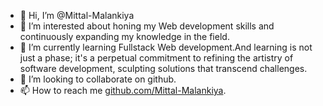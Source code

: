 - 👋 Hi, I’m @Mittal-Malankiya
- 👀 I’m interested about honing my Web development skills and continuously expanding my knowledge in the field. 
- 🌱 I’m currently learning Fullstack Web development.And learning is not just a phase; it's a perpetual commitment to refining the   artistry of software development, sculpting solutions that transcend challenges. 
- 💞️ I’m looking to collaborate on github.
- 📫 How to reach me [github.com/Mittal-Malankiya](https://github.com/Mittal-Malankiya).

<!---
Mittal-Malankiya/Mittal-Malankiya is a ✨ special ✨ repository because its `README.md` (this file) appears on your GitHub profile.
You can click the Preview link to take a look at your changes.
--->
